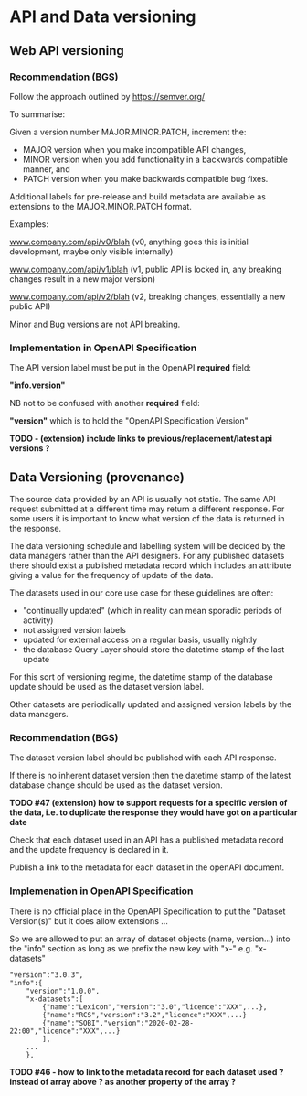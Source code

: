 # API and Data versioning


## Web API versioning

### Recommendation (BGS)

Follow the approach outlined by https://semver.org/

To summarise:

Given a version number MAJOR.MINOR.PATCH, increment the:

 * MAJOR version when you make incompatible API changes,
 * MINOR version when you add functionality in a backwards compatible manner, and
 * PATCH version when you make backwards compatible bug fixes.

Additional labels for pre-release and build metadata are available as extensions to the MAJOR.MINOR.PATCH format.


Examples:


www.company.com/api/v0/blah (v0, anything goes this is initial development, maybe only visible internally)

www.company.com/api/v1/blah (v1, public API is locked in, any breaking changes result in a new major version)

www.company.com/api/v2/blah (v2, breaking changes, essentially a new public API)

Minor and Bug versions are not API breaking.

### Implementation in OpenAPI Specification

The API version label must be put in the OpenAPI **required** field:

 **"info.version"** 

NB not to be confused with another  **required** field:

 **"version"** which is to hold the "OpenAPI Specification Version"

**TODO - (extension) include links to previous/replacement/latest api versions ?**

## Data Versioning (provenance)

The source data provided by an API is usually not static.  The same API request submitted at a different time may return a different response. 
For some users it is important to know what version of the data is returned in the response.

The data versioning schedule and labelling system will be decided by the data managers rather than the API designers.
For any published datasets there should exist a published metadata record which includes an attribute giving a value for the
frequency of update of the data. 

The datasets used in our core use case for these guidelines are often:
 * "continually updated" (which in reality can mean sporadic periods of activity)
 * not assigned version labels
 * updated for external access on a regular basis, usually nightly
 * the database Query Layer should store the datetime stamp of the last update
 
For this sort of versioning regime, the datetime stamp of the database update should be used as the dataset version label.

Other datasets are periodically updated and assigned version labels by the data managers. 

### Recommendation (BGS)

The dataset version label should be published with each API response.

If there is no inherent dataset version then the datetime stamp of the latest database change should be used as the dataset version.

**TODO #47 (extension) how to support requests for a specific version of the data, i.e. to duplicate the response they would have got on a particular date**

Check that each dataset used in an API has a published metadata record and the update frequency is declared in it. 

Publish a link to the metadata for each dataset in the openAPI document.

### Implemenation in OpenAPI Specification

There is no official place in the OpenAPI Specification to put the "Dataset Version(s)" but it does allow extensions ...

So we are allowed to put an array of dataset objects (name, version...) into the "info" section as long as we prefix the new key with "x-" e.g. "x-datasets"

```...
"version":"3.0.3",
"info":{
    "version":"1.0.0",
    "x-datasets":[
        {"name":"Lexicon","version":"3.0","licence":"XXX",...},
        {"name":"RCS","version":"3.2","licence":"XXX",...}
        {"name":"SOBI","version":"2020-02-28-22:00","licence":"XXX",...}
        ],   
    ...
    },
```




**TODO #46 - how to link to the metadata record for each dataset used ? instead of array above ? as another property of the array ?**
